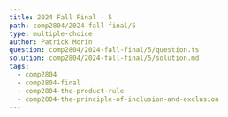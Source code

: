 ```yaml
---
title: 2024 Fall Final - 5
path: comp2804/2024-fall-final/5
type: multiple-choice
author: Patrick Morin
question: comp2804/2024-fall-final/5/question.ts
solution: comp2804/2024-fall-final/5/solution.md
tags:
  - comp2804
  - comp2804-final
  - comp2804-the-product-rule
  - comp2804-the-principle-of-inclusion-and-exclusion
---
```

